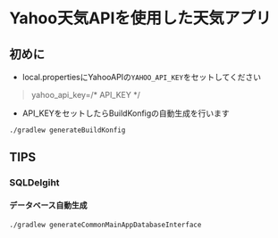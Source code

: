 # Yahoo天気APIを使用した天気アプリ

## 初めに
- local.propertiesにYahooAPIの`YAHOO_API_KEY`をセットしてください
> yahoo_api_key=/* API_KEY */
- API_KEYをセットしたらBuildKonfigの自動生成を行います
```
./gradlew generateBuildKonfig
```

## TIPS
### SQLDelgiht
#### データベース自動生成
```
./gradlew generateCommonMainAppDatabaseInterface
```